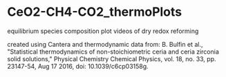 # CeO2-CH4-CO2_thermoPlots
equilibrium species composition plot videos of dry redox reforming

created using Cantera and thermodynamic data from: B. Bulfin et al., "Statistical thermodynamics of non-stoichiometric ceria and ceria zirconia solid solutions," Physical Chemistry Chemical Physics, vol. 18, no. 33, pp. 23147-54, Aug 17 2016, doi: 10.1039/c6cp03158g.

